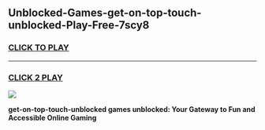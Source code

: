 
## Unblocked-Games-get-on-top-touch-unblocked-Play-Free-7scy8
<h3>
<a href="https://premium76.site?title=get-on-top-touch-unblocked&ref=18A1">CLICK TO PLAY</a></h3>
<hr>

<h3>
<a href="https://premium76.site?title=get-on-top-touch-unblocked&ref=18A1">CLICK 2 PLAY</a>
  
</h3>

<a href="https://premium76.site?title=get-on-top-touch-unblocked&ref=18A1"><img src="https://clearcache.store/games.png"></a>


**get-on-top-touch-unblocked games unblocked: Your Gateway to Fun and Accessible Online Gaming**
